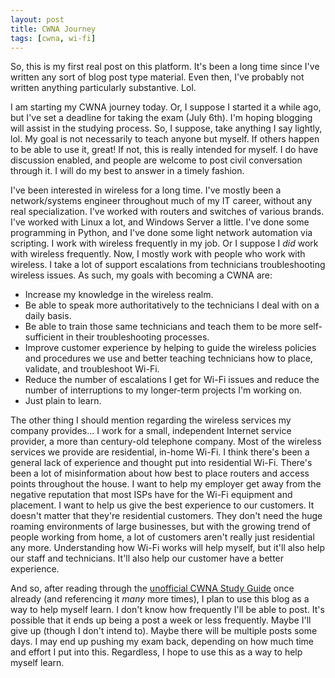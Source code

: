 ```yaml
---
layout: post
title: CWNA Journey
tags: [cwna, wi-fi]
---
```


So, this is my first real post on this platform. It's been a long time since I've written any sort of blog post type material. Even then, I've probably not written anything particularly substantive. Lol.

I am starting my CWNA journey today. Or, I suppose I started it a while ago, but I've set a deadline for taking the exam (July 6th). I'm hoping blogging will assist in the studying process. So, I suppose, take anything I say lightly, lol. My goal is not necessarily to teach anyone but myself. If others happen to be able to use it, great! If not, this is really intended for myself. I do have discussion enabled, and people are welcome to post civil conversation through it. I will do my best to answer in a timely fashion.

I've been interested in wireless for a long time. I've mostly been a network/systems engineer throughout much of my IT career, without any real specialization. I've worked with routers and switches of various brands. I've worked with Linux a lot, and Windows Server a little. I've done some programming in Python, and I've done some light network automation via scripting. I work with wireless frequently in my job. Or I suppose I *did* work with wireless frequently. Now, I mostly work with people who work with wireless. I take a lot of support escalations from technicians troubleshooting wireless issues. As such, my goals with becoming a CWNA are:

- Increase my knowledge in the wireless realm.
- Be able to speak more authoritatively to the technicians I deal with on a daily basis.
- Be able to train those same technicians and teach them to be more self-sufficient in their troubleshooting processes.
- Improve customer experience by helping to guide the wireless policies and procedures we use and better teaching technicians how to place, validate, and troubleshoot Wi-Fi.
- Reduce the number of escalations I get for Wi-Fi issues and reduce the number of interruptions to my longer-term projects I'm working on.
- Just plain to learn.

The other thing I should mention regarding the wireless services my company provides... I work for a small, independent Internet service provider, a more than century-old telephone company. Most of the wireless services we provide are residential, in-home Wi-Fi. I think there's been a general lack of experience and thought put into residential Wi-Fi. There's been a lot of misinformation about how best to place routers and access points throughout the house. I want to help my employer get away from the negative reputation that most ISPs have for the Wi-Fi equipment and placement. I want to help us give the best experience to our customers. It doesn't matter that they're residential customers. They don't need the huge roaming environments of large businesses, but with the growing trend of people working from home, a lot of customers aren't really just residential any more. Understanding how Wi-Fi works will help myself, but it'll also help our staff and technicians. It'll also help our customer have a better experience.

And so, after reading through the [unofficial CWNA Study Guide](https://www.amazon.com/Certified-Wireless-Network-Administrator-Study/dp/1119425786/) once already (and referencing it *many* more times), I plan to use this blog as a way to help myself learn. I don't know how frequently I'll be able to post. It's possible that it ends up being a post a week or less frequently. Maybe I'll give up (though I don't intend to). Maybe there will be multiple posts some days. I may end up pushing my exam back, depending on how much time and effort I put into this. Regardless, I hope to use this as a way to help myself learn.
